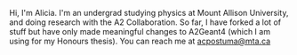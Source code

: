 Hi, I'm Alicia.
I'm an undergrad studying physics at Mount Allison University, and doing research with the A2 Collaboration.
So far, I have forked a lot of stuff but have only made meaningful changes to A2Geant4 (which I am using for my Honours thesis).
You can reach me at acpostuma@mta.ca
